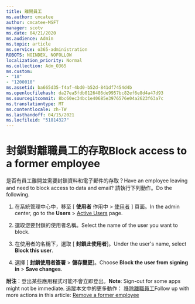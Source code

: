 ```yaml
---
title: 離開員工
ms.author: cmcatee
author: cmcatee-MSFT
manager: scotv
ms.date: 04/21/2020
ms.audience: Admin
ms.topic: article
ms.service: o365-administration
ROBOTS: NOINDEX, NOFOLLOW
localization_priority: Normal
ms.collection: Adm_O365
ms.custom:
- "18"
- "1200010"
ms.assetid: ba665d35-f4af-4bd0-b52d-841df7454d4b
ms.openlocfilehash: da27ea5fdb0126486de9957bc82ef6e8d4a47d93
ms.sourcegitcommit: 8bc60ec34bc1e40685e3976576e04a2623f63a7c
ms.translationtype: MT
ms.contentlocale: zh-TW
ms.lasthandoff: 04/15/2021
ms.locfileid: "51814327"
---
```

# <a name="block-access-to-a-former-employee"></a><span data-ttu-id="c570d-102">封鎖對離職員工的存取</span><span class="sxs-lookup"><span data-stu-id="c570d-102">Block access to a former employee</span></span>

<span data-ttu-id="c570d-103">是否有員工離開並需要封鎖資料和電子郵件的存取？</span><span class="sxs-lookup"><span data-stu-id="c570d-103">Have an employee leaving and need to block access to data and email?</span></span> <span data-ttu-id="c570d-104">請執行下列動作。</span><span class="sxs-lookup"><span data-stu-id="c570d-104">Do the following.</span></span>
  
1. <span data-ttu-id="c570d-105">在系統管理中心中，移至 [ **使用者** 作用中 \> [使用者](https://go.microsoft.com/fwlink/p/?linkid=834822) ] 頁面。</span><span class="sxs-lookup"><span data-stu-id="c570d-105">In the admin center, go to the **Users** \> [Active Users](https://go.microsoft.com/fwlink/p/?linkid=834822) page.</span></span>

2. <span data-ttu-id="c570d-106">選取您要封鎖的使用者名稱。</span><span class="sxs-lookup"><span data-stu-id="c570d-106">Select the name of the user you want to block.</span></span>

3. <span data-ttu-id="c570d-107">在使用者的名稱下，選取 [ **封鎖此使用者**]。</span><span class="sxs-lookup"><span data-stu-id="c570d-107">Under the user's name, select **Block this user**.</span></span>

4. <span data-ttu-id="c570d-108">選擇 [ **封鎖使用者簽署** \> **儲存變更**]。</span><span class="sxs-lookup"><span data-stu-id="c570d-108">Choose **Block the user from signing in** \> **Save changes**.</span></span>

<span data-ttu-id="c570d-109">**附注**：登出某些應用程式可能不會立即登出。</span><span class="sxs-lookup"><span data-stu-id="c570d-109">**Note**: Sign-out for some apps might not be immediate.</span></span> <span data-ttu-id="c570d-110">追蹤本文中的更多動作： [移除離職員工](https://docs.microsoft.com/microsoft-365/admin/add-users/remove-former-employee)</span><span class="sxs-lookup"><span data-stu-id="c570d-110">Follow up with more actions in this article: [Remove a former employee](https://docs.microsoft.com/microsoft-365/admin/add-users/remove-former-employee)</span></span>